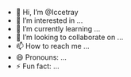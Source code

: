 - 👋 Hi, I’m @Iccetray
- 👀 I’m interested in ...
- 🌱 I’m currently learning ...
- 💞️ I’m looking to collaborate on ...
- 📫 How to reach me ...
- 😄 Pronouns: ...
- ⚡ Fun fact: ...

<!---
Iccetray/Iccetray is a ✨ special ✨ repository because its `README.md` (this file) appears on your GitHub profile.
You can click the Preview link to take a look at your changes.
--->
